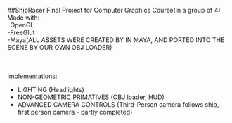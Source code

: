 ##ShipRacer
Final Project for Computer Graphics Course(In a group of 4)<br>
Made with:<br>
-OpenGL<br>
-FreeGlut<br>
-Maya(ALL ASSETS WERE CREATED BY IN MAYA, AND PORTED INTO THE SCENE BY OUR OWN OBJ LOADER)<br><br><br>

Implementations:<br>
- LIGHTING (Headlights)<br>
- NON-GEOMETRIC PRIMATIVES (OBJ loader, HUD)<br>
- ADVANCED CAMERA CONTROLS (Third-Person camera follows ship, first person camera - partly completed)<br>
